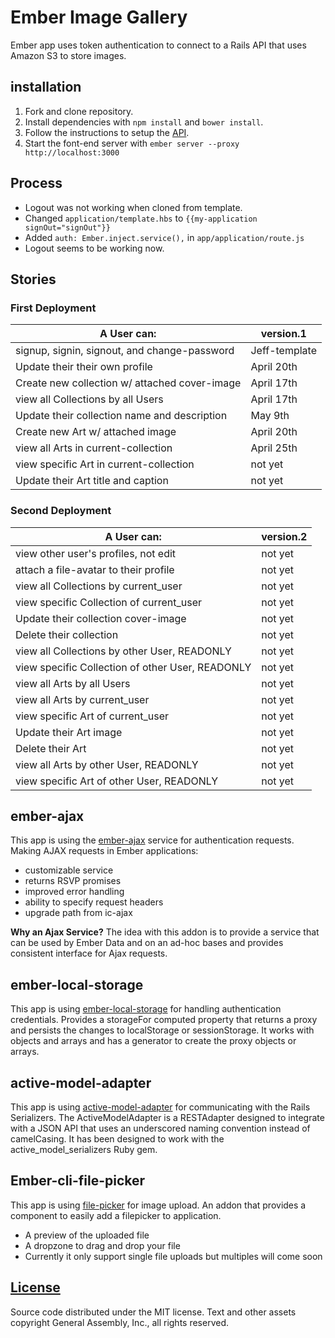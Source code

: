 # Ember Image Gallery

Ember app uses token authentication to connect to a Rails API
that uses Amazon S3 to store images.

## installation

1.  Fork and clone repository.
1.  Install dependencies with `npm install` and `bower install`.
1.  Follow the instructions to setup the [API](https://github.com/faetea/ember-auth-api).
1.  Start the font-end server with `ember server --proxy http://localhost:3000`

## Process

-   Logout was not working when cloned from template.
-   Changed `application/template.hbs` to `{{my-application signOut="signOut"}}`
-   Added `auth: Ember.inject.service(),` in `app/application/route.js`
-   Logout seems to be working now.

## Stories

### First Deployment

| A User can:                                      | version.1     |
|--------------------------------------------------|---------------|
| signup, signin, signout, and change-password     | Jeff-template |
| Update their their own profile                   | April 20th    |
| Create new collection w/ attached cover-image    | April 17th    |
| view all Collections by all Users                | April 17th    |
| Update their collection name and description     | May 9th       |
| Create new Art w/ attached image                 | April 20th    |
| view all Arts in current-collection              | April 25th    |
| view specific Art in current-collection          | not yet       |
| Update their Art title and caption               | not yet       |

### Second Deployment

| A User can:                                      | version.2     |
|--------------------------------------------------|---------------|
| view other user's profiles, not edit             | not yet       |
| attach a file-avatar to their profile            | not yet       |
| view all Collections by current_user             | not yet       |
| view specific Collection of current_user         | not yet       |
| Update their collection cover-image              | not yet       |
| Delete their collection                          | not yet       |
| view all Collections by other User, READONLY     | not yet       |
| view specific Collection of other User, READONLY | not yet       |
| view all Arts by all Users                       | not yet       |
| view all Arts by current_user                    | not yet       |
| view specific Art of current_user                | not yet       |
| Update their Art image                           | not yet       |
| Delete their Art                                 | not yet       |
| view all Arts by other User, READONLY            | not yet       |
| view specific Art of other User, READONLY        | not yet       |

## ember-ajax

This app is using the [ember-ajax](https://github.com/ember-cli/ember-ajax)
service for authentication requests.
Making AJAX requests in Ember applications:

-   customizable service
-   returns RSVP promises
-   improved error handling
-   ability to specify request headers
-   upgrade path from ic-ajax

**Why an Ajax Service?**
The idea with this addon is to provide a service that can be used by Ember Data
 and on an ad-hoc bases and provides consistent interface for Ajax requests.

## ember-local-storage

This app is using [ember-local-storage](https://github.com/funkensturm/ember-local-storage)
for handling authentication credentials.
Provides a storageFor computed property that returns a proxy and persists the
changes to localStorage or sessionStorage. It works with objects and arrays
and has a generator to create the proxy objects or arrays.

## active-model-adapter

This app is using [active-model-adapter](https://github.com/ember-data/active-model-adapter)
for communicating with the Rails Serializers.
The ActiveModelAdapter is a RESTAdapter designed to integrate with a JSON API
that uses an underscored naming convention instead of camelCasing.
It has been designed to work with the active_model_serializers Ruby gem.

## Ember-cli-file-picker

This app is using [file-picker](https://github.com/funkensturm/ember-cli-file-picker)
for image upload.
An addon that provides a component to easily add a filepicker to application.

-   A preview of the uploaded file
-   A dropzone to drag and drop your file
-   Currently it only support single file uploads but multiples will come soon

## [License](LICENSE)

Source code distributed under the MIT license.
Text and other assets copyright General Assembly, Inc., all rights reserved.
